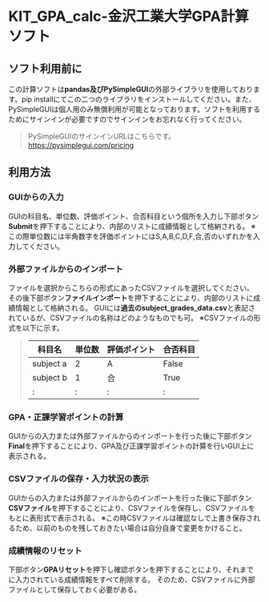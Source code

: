 # KIT_GPA_calc-金沢工業大学GPA計算ソフト
## ソフト利用前に
この計算ソフトは**pandas及びPySimpleGUI**の外部ライブラリを使用しております。pip installにてこの二つのライブラリをインストールしてください。また、PySimpleGUIは個人用のみ無償利用が可能となっております。ソフトを利用するためにサインインが必要ですのでサインインをお忘れなく行ってください。
> PySimpleGUIのサインインURLはこちらです。
> https://pysimplegui.com/pricing
## 利用方法
### GUIからの入力
GUIの科目名、単位数、評価ポイント、合否科目という個所を入力し下部ボタン**Submit**を押下することにより、内部のリストに成績情報として格納される。
※この際単位数には半角数字を評価ポイントにはS,A,B,C,D,F,合,否のいずれかを入力してください。
### 外部ファイルからのインポート
ファイルを選択からこちらの形式にあったCSVファイルを選択してください。その後下部ボタン**ファイルインポート**を押下することにより、内部のリストに成績情報として格納される。
GUIには**過去のsubject_grades_data.csv**と表記されているが、CSVファイルの名称はどのようなものでも可。
※CSVファイルの形式を以下に示す。
> | 科目名 | 単位数 | 評価ポイント | 合否科目 |
> |--------|-------|-------------|---------|
> | subject a | 2 | A | False |
> | subject b | 1 | 合 | True |
> | : | : | : | : |
### GPA・正課学習ポイントの計算
GUIからの入力または外部ファイルからのインポートを行った後に下部ボタン**Final**を押下することにより、GPA及び正課学習ポイントの計算を行いGUI上に表示される。
### CSVファイルの保存・入力状況の表示
GUIからの入力または外部ファイルからのインポートを行った後に下部ボタン**CSVファイル**を押下することにより、CSVファイルを保存し、CSVファイルをもとに表形式で表示される。
※この時CSVファイルは確認なしで上書き保存されるため、以前のものを残しておきたい場合は自分自身で変更をかけること。
### 成績情報のリセット
下部ボタン**GPAリセット**を押下し確認ボタンを押下することにより、それまでに入力されている成績情報をすべて削除する。
そのため、CSVファイルに外部ファイルとして保存しておく必要がある。
